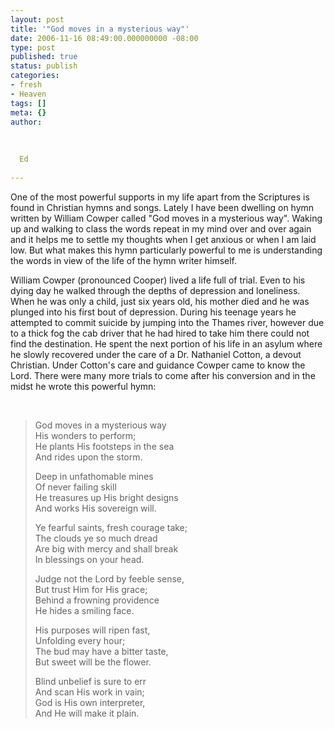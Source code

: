 ```yaml
---
layout: post
title: '"God moves in a mysterious way"'
date: 2006-11-16 08:49:00.000000000 -08:00
type: post
published: true
status: publish
categories:
- fresh
- Heaven
tags: []
meta: {}
author:
  
  
  
  Ed
  
---
```

<p> One of the most powerful supports in my life apart from the Scriptures is found in Christian hymns and songs.  Lately I have been dwelling on hymn written by William Cowper called "God moves in a mysterious way".  Waking up and walking to class the words repeat in my mind over and over again and it helps me to settle my thoughts when I get anxious or when I am laid low.  But what makes this hymn particularly powerful to me is understanding the words in view of the life of the hymn writer himself.</p>
<p>William Cowper (pronounced Cooper) lived a life full of trial.   Even to his dying day he walked through the depths of depression and loneliness.  When he was only a child, just six years old, his mother died and he was plunged into his first bout of depression.   During his teenage years he  attempted to commit suicide by jumping into the Thames river, however due to a thick fog the cab driver that he had hired to take him there could not find the destination.  He spent the next portion of his life in an asylum where he slowly recovered under the care of a Dr. Nathaniel Cotton, a devout Christian.  Under Cotton's care and guidance Cowper came to know the Lord.  There were many more trials to come after his conversion and in the midst he wrote this powerful hymn:</p>
<p class="lyrics">&nbsp;</p>
<blockquote><p>God moves in a mysterious way<br />
His wonders to perform;<br />
He plants His footsteps in the sea<br />
And rides upon the storm.</p>
<p>Deep in unfathomable mines<br />
Of never failing skill<br />
He treasures up His bright designs<br />
And works His sovereign will.</p>
<p>Ye fearful saints, fresh courage take;<br />
The clouds ye so much dread<br />
Are big with mercy and shall break<br />
In blessings on your head.</p>
<p>Judge not the Lord by feeble sense,<br />
But trust Him for His grace;<br />
Behind a frowning providence<br />
He hides a smiling face.</p>
<p>His purposes will ripen fast,<br />
Unfolding every hour;<br />
The bud may have a bitter taste,<br />
But sweet will be the flower.</p>
<p>Blind unbelief is sure to err<br />
And scan His work in vain;<br />
God is His own interpreter,<br />
And He will make it plain.</p></blockquote>
